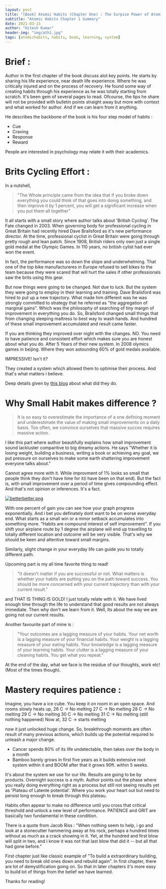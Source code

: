 ```yaml
---
layout: post
title: "[Book] Atomic Habits (Chapter One) : The Surpise Power of Atomic Habits"
subtitle: "Atomic Habits Chapter 1 Summary"
date: 2021-03-15
author: "Hitesh Kumar"
header-img: "img/ath1.jpg"
tags: [atomichabits, habits, book, learning, system]
---
```



# Brief :

Author in the first chapter of the book discuss alot key points. He starts by sharing his life experience, near death life experience. Where he was critically injured and on the process of recovery. He found some way of creating habits through his experience as he was totally starting from scratch. It's been gem of several pages to read. Ofcourse, the tips he share will not be provided with bulletin points straight away but more with context and what worked for author. And if we can learn from it anything.

He describes the backbone of the book is his four step model of habits :
- Cue
- Craving
- Response
- Reward

People are interested in psychology may relate it with their academics.

# Brits Cycling Effort :

In a nutshell, 
> "The Whole principle came from the idea that if you broke down everything you could think of that goes into doing something, and then improve it by 1 percent, you will get a significant increase when you put them all together"

It all starts with a small story where author talks about 'British Cycling'. The Fate changed in 2003. When governing body for professional cycling in Great Britain had recently hired Dave Brailsford as it's new performance director. At the time, professional cyclist in Great Britain were going through pretty rough and lean patch. Since 1908, British riders only own just a single gold medal at the Olympic Games. In 110 years, no british cylist had ever won the event. 

In fact, the performance was so down the slope and underwhelming. That one of the top bike manufactureres in Europe refused to sell bikes to the team because they were scared that will hurt the sales if other professionals saw the brits using this gear. 

But now things were going to be changed. Not due to luck. But the system they were going to employ in their learning and training. Dave Brailsford was hired to put up a new trajectory. What made him different was he was strongly committed to strategy that he referred as "the aggregation of marginal gains". Which was the philosophy of searching of tiny margin of improvement in everything you do. So, Brailsford changed small things that from changing sleeping mattress to best way to wash hands. And hundred of these small improvement accumulated and result came faster. 

If you are thinking they improved over night with the changes. NO. You need to have patience and consistent effort which makes sure you are honest about what you do. After 5 Years of their new system. In 2008 olymics games in beijing. Where they won astounding 60% of gold medals available.

IMPRESSIVE! Isn't it?

They created a system which allowed them to optimise their process. And that's what matters i believe.

Deep details given by [this blog](https://jamesclear.com/atomic-habits/cycling) about what did they do. 

# Why Small Habit makes difference ?

> It is so easy to overestimate the importance of a one defining moment and underestimate the value of making small improvements on a daily basis. Too often, we convince ourselves that massive succes requires massive action.

I like this part where author beautifully explains how small improvement sound lackluster comparitive to big dreamy actions. He says "Whether it is losing weight, building a business, writing a book or achieving any goal, we put pressure on ourselves to make some earth shattering improvement everyone talks about."

Cannot agree more with it. While improvment of 1% looks so small that people think they don't have time for it(i have been on that end). But the fact is, with small improvement over a period of time gives compounding effect. And that's not opinion or inferences. It's a fact. 

[![betterbetter.png](https://i.postimg.cc/44ShhB3t/betterbetter.png)](https://postimg.cc/QVcM2g1x)

With one percent of gain you can see how your graph progress exponentially. And i bet you definately dont want to be on worse everyday end. What starts as a small win or a minor setback accumulates into something more. 
"Habits are compound interest of self improvement". If you shift your airplane route by 1 degree the airplane will end up travelling to totally different location and outcome will be very visible. That's why we should be keen and attentive toward small margins. 

Similarly, slight change in your everyday life can guide you to totally different path. 

Upcoming part is my all time favorite thing to read!

> "It doesn't matter if you are successful or not. What matters is whether your habits are putting you on the path toward success. You should be more concerned with your current trajectory than with your current result." 

and THAT IS THING IS GOLD! I just totally relate with it. We have lived enough time through the life to understand that good results are not always immediate. Then why don't we learn from it.  Well, Its about the way we are going not our current results.

Another favourite part of mine is :
> "Your outcomes are a lagging measure of your habits. Your net worth is a lagging measure of your financial habits. Your weight is a lagging measure of your eating habits. Your knowledge is a lagging measure of your learning habits. Your clutter is a lagging measure of your cleaning habits. You get what you repeat."

At the end of the day, what we face is the residue of our thoughts, work etc! (Most of the times though).

# Mastery requires patience :

Imagine, you have a ice cube. You keep it on room in an open space. And rooms slowly heats up, 
26 C -> No melting
27 C -> No melting
28 C -> No melting
29 C -> No melting
30 C -> No melting
31 C -> No melting (still nothing happened)
Now at,
32 C -> starts melting

now it just unlocked huge change. So, breakthrough moments are often result of many previous actions, which builds up the potential required to unleash a major change. 

- Cancer spends 80% of its life undetectable, then takes over the body in a month
- Bamboo barely grows in first five years as it builds extensive root system within it and BOOM after that it grows 90ft. within 5 weeks. 

It's about the system we use for our life. Results are going to be by products. 
Overnight success is a myth. Author points out the phase where you really doing everything right as a process but still not seeing results yet as 'Plateau of Latente potential'. Where you work your heart out but need to persist long enough to break through this plateau. 

Habits often appear to make no difference until you cross that critical threshold and unlock a new level of performance. PATIENCE and GRIT are basically two fundamental in these condition.  

There is a quote from Jacob Riss : "When nothing seem to help, i go and look at a stonecutter hammering away at his rock, perhaps a hundred times without as much as a crack showing in it. Yet, at the hundred and first blow will split in two, and i know it was not that last blow that did it -- but all that had gone before." 

First chapter just like classic example of "To build a extraordinary building, you need to break old ones down and rebuild again". In first chapter, there are lot of demystification going on. So that in later chapters it's more easy to build lot of things from the belief we have learned.


Thanks for reading!









